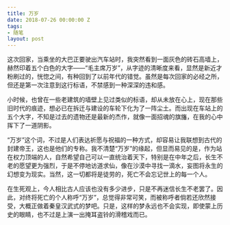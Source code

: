 ```yaml
---
title: 万岁
date: 2018-07-26 00:00:00 Z
tags:
- 随笔
layout: post
---
```


这次回家，当乘坐的大巴正要驶出汽车站时，我突然看到一面灰色的砖石高墙上，赫然印着五个白色的大字——“毛主席万岁”，从字迹的清晰度来看，显然是新近才粉刷过的，恍惚之间，有种回到了以前年代的错觉。虽然是每次回家的必经之所，但还是第一次注意到这行标语，不禁感到一种深深的违和感。

小时候，也曾在一些老建筑的墙壁上见过类似的标语，却从未放在心上，现在那些旧时代的痕迹，想必已在拆迁与建设的车轮下化为了一阵尘土。而出现在车站上的五个大字，不知是过去的遗物还是最新的杰作，就像一面招魂的旗旛，在我的心中挥下了一道阴影。

“万岁”这个词，不过是人们表达祈愿与祝福的一种方式，却容易让我联想到古代的封建帝王，这也是他们的专称。我不清楚“万岁”的缘起，但显而易见的是，作为站在权力顶端的人，自然希望自己可以一直统治着天下，特别是在中年之后，长生不老的愿望更为强烈，于是不停地访道求仙，像在沙漠中寻找一滴水，妄图将永生的幻想变为现实。当然，这一切都将是徒劳的，死亡不会忘记世上的每一个人。

在生死观上，今人相比古人应该也没有多少进步，只是不再迷信长生不老罢了。因此，对终将死亡的个人称呼“万岁”，总觉得非常可笑，而被称呼者倘若还欣然接受，大概正做着秦皇汉武式的梦吧。只是，这样的梦永远也不会实现，即使蒙上历史的眼睛，也不过是上演一出掩耳盗铃的滑稽戏而已。